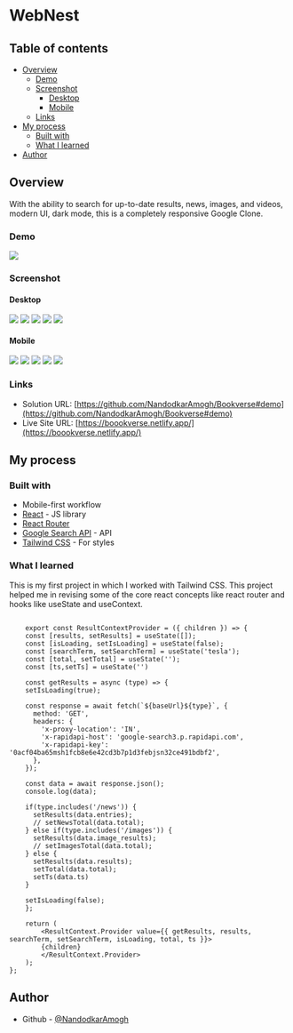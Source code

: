 # WebNest

## Table of contents

- [Overview](#overview)
  - [Demo](#demo)
  - [Screenshot](#screenshot)
    - [Desktop](#desktop)
    - [Mobile](#mobile)
  - [Links](#links)
- [My process](#my-process)
  - [Built with](#built-with)
  - [What I learned](#what-i-learned)
- [Author](#author)



## Overview
With the ability to search for up-to-date results, news, images, and videos, modern UI, dark mode, this is a completely responsive Google Clone.
### Demo

![](./src/images/desktop.gif)

### Screenshot

#### Desktop
![](./src/images/desktop1.png)
![](./src/images/desktop2.png)
![](./src/images/desktop3.png)
![](./src/images/desktop4.png)
![](./src/images/desktop5.png)


#### Mobile
![](./src/images/mobile1.png)
![](./src/images/mobile2.png)
![](./src/images/mobile3.png)
![](./src/images/mobile4.png)
![](./src/images/mobile5.png)

### Links

- Solution URL: [https://github.com/NandodkarAmogh/Bookverse#demo](https://github.com/NandodkarAmogh/Bookverse#demo)
- Live Site URL: [https://boookverse.netlify.app/](https://boookverse.netlify.app/)

## My process

### Built with

- Mobile-first workflow
- [React](https://reactjs.org/) - JS library
- [React Router](https://reactrouter.com/) 
- [Google Search API](https://rapidapi.com/apigeek/api/google-search3?utm_source=youtube.com%2FJavaScriptMastery&utm_medium=DevRel&utm_campaign=DevRel) - API
- [Tailwind CSS](https://tailwindcss.com/) - For styles
### What I learned

This is my first project in which I worked with Tailwind CSS. This project helped me in revising some of the core react concepts like react router and hooks like useState and useContext. 

```react

    export const ResultContextProvider = ({ children }) => {
    const [results, setResults] = useState([]);
    const [isLoading, setIsLoading] = useState(false);
    const [searchTerm, setSearchTerm] = useState('tesla');
    const [total, setTotal] = useState('');
    const [ts,setTs] = useState('')

    const getResults = async (type) => {
    setIsLoading(true);

    const response = await fetch(`${baseUrl}${type}`, {
      method: 'GET',
      headers: {
        'x-proxy-location': 'IN',
        'x-rapidapi-host': 'google-search3.p.rapidapi.com',
        'x-rapidapi-key': '0acf04ba65msh1fcb8e6e42cd3b7p1d3febjsn32ce491bdbf2',
      },
    });

    const data = await response.json();
    console.log(data);

    if(type.includes('/news')) {
      setResults(data.entries);
      // setNewsTotal(data.total);
    } else if(type.includes('/images')) {
      setResults(data.image_results);
      // setImagesTotal(data.total);
    } else {
      setResults(data.results);
      setTotal(data.total);
      setTs(data.ts)
    }

    setIsLoading(false);
    };
  
    return (
        <ResultContext.Provider value={{ getResults, results, searchTerm, setSearchTerm, isLoading, total, ts }}>
        {children}
        </ResultContext.Provider>
    );
};
```
## Author

- Github - [@NandodkarAmogh](https://github.com/NandodkarAmogh)



